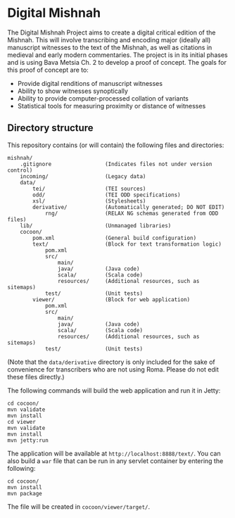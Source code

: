 Digital Mishnah
===============

The Digital Mishnah Project aims to create a digital critical edition of the
Mishnah. This will involve transcribing and encoding major (ideally all)
manuscript witnesses to the text of the Mishnah, as well as citations in
medieval and early modern commentaries. The project is in its initial phases
and is using Bava Metsia Ch. 2 to develop a proof of concept. The goals for
this proof of concept are to:

* Provide digital renditions of manuscript witnesses
* Ability to show witnesses synoptically
* Ability to provide computer-processed collation of variants
* Statistical tools for measuring proximity or distance of witnesses

Directory structure
-------------------

This repository contains (or will contain) the following files and
directories:

    mishnah/
        .gitignore                 (Indicates files not under version control)
        incoming/                  (Legacy data)
        data/
            tei/                   (TEI sources)
            odd/                   (TEI ODD specifications)
            xsl/                   (Stylesheets)
            derivative/            (Automatically generated; DO NOT EDIT)
                rng/               (RELAX NG schemas generated from ODD files)
        lib/                       (Unmanaged libraries)
        cocoon/
            pom.xml                (General build configuration)
            text/                  (Block for text transformation logic)
                pom.xml
                src/
                    main/   
                    java/          (Java code)
                    scala/         (Scala code)
                    resources/     (Additional resources, such as sitemaps)
                test/              (Unit tests)
            viewer/                (Block for web application)
                pom.xml
                src/
                    main/   
                    java/          (Java code)
                    scala/         (Scala code)
                    resources/     (Additional resources, such as sitemaps)
                test/              (Unit tests)

(Note that the `data/derivative` directory is only included for the sake of
convenience for transcribers who are not using Roma. Please do not edit these
files directly.)

The following commands will build the web application and run it in Jetty:

    cd cocoon/
    mvn validate
    mvn install
    cd viewer
    mvn validate
    mvn install
    mvn jetty:run

The application will be available at `http://localhost:8888/text/`. You can
also build a `war` file that can be run in any servlet container by entering
the following:

    cd cocoon/
    mvn install
    mvn package

The file will be created in `cocoon/viewer/target/`.

